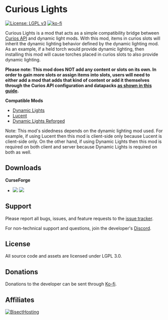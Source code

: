 # Curious Lights
[![License: LGPL v3](https://img.shields.io/badge/License-LGPL%20v3-blue.svg?&style=flat-square)](https://www.gnu.org/licenses/lgpl-3.0)
[![ko-fi](https://img.shields.io/badge/Support%20Me-Ko--fi-%23FF5E5B?style=flat-square)](https://ko-fi.com/C0C1NL4O)

Curious Lights is a mod that acts as a simple compatibility bridge between [Curios API](https://www.curseforge.com/minecraft/mc-mods/curios)
and dynamic light mods. With this mod, items in curios slots will inherit the dynamic lighting behavior defined by the
dynamic lighting mod. As an example, if a held torch would provide dynamic lighting, then installing this mod will cause
torches placed in curios slots to also provide dynamic lighting.

**Please note: This mod does NOT add any content or slots on its own. In order to gain more slots or assign items into
slots, users will need to either add a mod that adds that kind of content or add it themselves through the Curios
API configuration and datapacks [as shown in this guide](https://github.com/TheIllusiveC4/Curios/wiki/How-to-Use:-Users).**

**Compatible Mods**
- [Dynamic Lights](https://www.curseforge.com/minecraft/mc-mods/dynamic-lights)
- [Lucent](https://www.curseforge.com/minecraft/mc-mods/lucent)
- [Dynamic Lights Reforged](https://www.curseforge.com/minecraft/mc-mods/dynamiclights-reforged)

Note: This mod's sidedness depends on the dynamic lighting mod used. For example, if using Lucent then this mod is
client-side only because Lucent is client-side only. On the other hand, if using Dynamic Lights then this mod is
required on both client and server because Dynamic Lights is required on both as well.

## Downloads
**CurseForge**
- [![](http://cf.way2muchnoise.eu/short_curious-lights_downloads%20on%20Forge.svg)](https://www.curseforge.com/minecraft/mc-mods/curious-lights/files) [![](http://cf.way2muchnoise.eu/versions/curious-lights.svg)](https://www.curseforge.com/minecraft/mc-mods/curious-lights)

## Support

Please report all bugs, issues, and feature requests to the [issue tracker](https://github.com/TheIllusiveC4/CuriousLights/issues).

For non-technical support and questions, join the developer's [Discord](https://discord.gg/JWgrdwt).

## License

All source code and assets are licensed under LGPL 3.0.

## Donations

Donations to the developer can be sent through [Ko-fi](https://ko-fi.com/C0C1NL4O).

## Affiliates

[![BisectHosting](https://i.ibb.co/1G4QPdc/bh-illusive.png)](https://bisecthosting.com/illusive)
